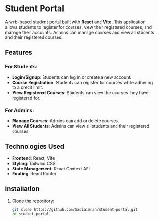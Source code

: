 # Student Portal

A web-based student portal built with **React** and **Vite**. This application allows students to register for courses, view their registered courses, and manage their accounts. Admins can manage courses and view all students and their registered courses.

## Features

### For Students:
- **Login/Signup**: Students can log in or create a new account.
- **Course Registration**: Students can register for courses while adhering to a credit limit.
- **View Registered Courses**: Students can view the courses they have registered for.

### For Admins:
- **Manage Courses**: Admins can add or delete courses.
- **View All Students**: Admins can view all students and their registered courses.

## Technologies Used
- **Frontend**: React, Vite
- **Styling**: Tailwind CSS
- **State Management**: React Context API
- **Routing**: React Router

## Installation

1. Clone the repository:
   ```bash
   git clone https://github.com/SadiaImran/student-portal.git
   cd student-portal
